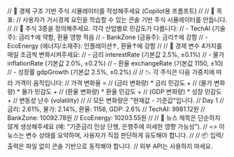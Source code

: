 <!-- Use this file to provide workspace-specific custom instructions to Copilot. For more details, visit https://code.visualstudio.com/docs/copilot/copilot-customization#_use-a-githubcopilotinstructionsmd-file -->

// 🧠 경제 구조 기반 주식 시뮬레이터를 작성해주세요 (Copilot용 프롬프트)
//
// 🎯 목표:
// 사용자가 거시경제 요인을 학습할 수 있는 콘솔 기반 주식 시뮬레이터를 만듭니다.
//
// 📌 주식 3종을 정의해주세요. 각각 산업별로 민감도가 다릅니다:
// - TechAI (기술주): 금리↑에 약함, 환율 영향 적음
// - BankZone (금융주): 금리↑에 강함
// - EcoEnergy (에너지/소재주): 인플레이션↑, 환율↑에 강함
//
// 🏦 경제 변수 4가지를 매일 조금씩 변화시켜주세요:
// - 금리 interestRate (기본값 2.5%, ±0.1%)
// - 물가 inflationRate (기본값 2.0%, ±0.2%)
// - 환율 exchangeRate (기본값 1150, ±10)
// - 성장률 gdpGrowth (기본값 2.5%, ±0.2%)
//
// 📉 각 주식은 다음 가중치에 따라 가격이 움직입니다:
// 가격 변화율 =
//   (금리 변화량) * 금리 민감도 +
//   (물가 변화량) * 물가 민감도 +
//   (환율 변화량) * 환율 민감도 +
//   (GDP 변화량) * 성장 민감도 +
//   변동성 난수 (volatility)
//
// 모든 변화량은 "현재값 - 기준값"입니다.
// Day 1
// 금리: 2.61%, 물가: 2.14%, 환율: 1158, GDP: 2.6%
// TechAI: 9981.12원
// BankZone: 10092.78원
// EcoEnergy: 10203.55원
//
// 👀 뉴스 제목은 단순하지 않게 생성해주세요 (예: "기준금리 인상 단행, 은행주에 미세한 영향 가능성").
// => 이 뉴스는 변수 상태를 요약하며, 사용자가 직접 판단하게 유도해야 합니다.
//
// 📦 입력/출력은 파일 없이 콘솔 기반으로 동작해야 합니다.
// 외부 API는 사용하지 마세요.
